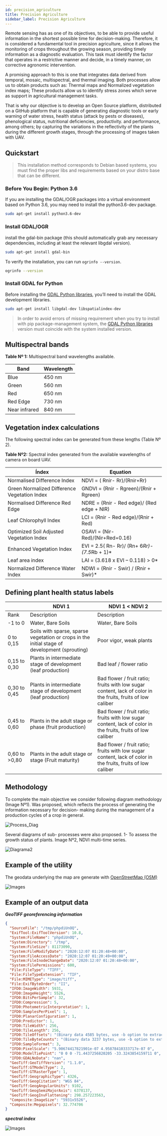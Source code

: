 ```yaml
---
id: precision_agriculture
title: Precision Agriculture
sidebar_label: Precision Agriculture
---
```


Remote sensing has as one of its objectives, to be able to provide useful information in the shortest possible time for decision-making. Therefore, it is considered a fundamental tool in precision agriculture, since it allows the monitoring of crops throughout the growing season, providing timely information as a diagnostic evaluation. This task must identify the factor that operates in a restrictive manner and decide, in a timely manner, on corrective agronomic intervention.

A promising approach to this is one that integrates data derived from temporal, mosaic, multispectral, and thermal imaging. Both processes allow us to obtain products such as: Thermal maps and Normalized vegetation index maps; These products allow us to identify stress zones which serve as support in agricultural management tasks.

That is why our objective is to develop an Open Source platform, distributed on a GitHub platform that is capable of generating diagnostic tools or early warning of water stress, health status (attack by pests or diseases), phenological status, nutritional deficiencies, productivity. and performance, among others; by capturing the variations in the reflectivity of the plants during the different growth stages, through the processing of images taken with UAV.

## Quickstart

> This installation method corresponds to Debian based systems, you must find the proper libs and requirements based on your distro base that can be different.

### Before You Begin: Python 3.6

If you are installing the GDAL/OGR packages into a virtual environment based on Python 3.6, you may need to install the python3.6-dev package.

```bash
sudo apt-get install python3.6-dev
```

### Install GDAL/OGR

install the gdal-bin package (this should automatically grab any necessary dependencies, including at least the relevant libgdal version).

```bash
sudo apt-get install gdal-bin
```

To verify the installation, you can run `ogrinfo --version`.

```bash
ogrinfo --version
```

### Install GDAL for Python

Before installing the [GDAL Python libraries](https://pypi.org/project/GDAL/), you’ll need to install the GDAL development libraries.

```bash
sudo apt-get install libgdal-dev libspatialindex-dev
```

> In order to avoid errors of missing requirement when you try to install with pip package-management system, the [GDAL Python libraries](https://pypi.org/project/GDAL/) version must coincide with the system installed version.

## Multispectral bands

**Table Nº 1:** Multispectral band wavelengths available.

| Band | Wavelength |
| -- | -- |
Blue | 450 nm
Green | 560 nm
Red | 650 nm
Red Edge | 730 nm
Near infrared | 840 nm

## Vegetation index calculations

The following spectral index can be generated from these lengths (Table Nº 2).

**Table Nº2:** Spectral index generated from the available wavelengths of camera on board UAV.

| Índex | Equation |
| -- | -- |
Normalised Difference Index | NDVI = ( Rnir- Rr)/(Rnir+Rr)
Green Normalized Difference Vegetation Index | GNDVI = (Rnir - Rgreen)/(Rnir + Rgreen)
Normalised Difference Red Edge | NDRE = (Rnir - Red edge)/ (Red edge + NIR)
Leaf Chlorophyll Index | LCI = (Rnir - Red edge)/(Rnir + Red)
Optimized Soil Adjusted Vegetation Index | OSAVI = (Nir-Red)/(Nir+Red+0.16)
Enhanced Vegetation Index | EVI = 2.5( Rn- Rr)/ (Rn+ 6*Rr)-(7.5*Rb + 1)*
Leaf area index | LAI = (3.618 x EVI – 0.118) > 0*
Normalized Difference Water Index | NDWI = (Rnir - Swir) / (Rnir + Swir)*

## Defining plant health status labels

| | NDVI 1 | NDVI 1 < NDVI 2 |
| -- | -- |--|
Rank | Description | Description
-1 to 0 | Water, Bare Soils | Water, Bare Soils
0 to 0,15 | Soils with sparse, sparse vegetation or crops in the initial stage of development (sprouting) | Poor vigor, weak plants
0,15 to 0,30 | Plants in intermediate stage of development (leaf production) | Bad leaf / flower ratio
0,30 to 0,45 | Plants in intermediate stage of development (leaf production) | Bad flower / fruit ratio; fruits with low sugar content, lack of color in the fruits, fruits of low caliber
0,45 to 0,60 | Plants in the adult stage or phase (fruit production) | Bad flower / fruit ratio; fruits with low sugar content, lack of color in the fruits, fruits of low caliber
0,60 to >0,80 | Plants in the adult stage or stage (Fruit maturity) | Bad flower / fruit ratio; fruits with low sugar content, lack of color in the fruits, fruits of low caliber

## Methodology

To complete the main objective we consider following diagram methodology (Image Nº1). Was proposed, which reflects the process of generating the information necessary for decision- making during the management of a production cycles of a crop in general.

![Process_Diag](/img/Process_Diag.jpg)


Several diagrams of sub- processes were also proposed.
1- To assess the growth status of plants. Image Nº2,  NDVI multi-time series.


![Diagrama2](/img/Diagrama2.jpg)


## Example of the utility

The geodata underlying the map are generate with [OpenStreetMap (OSM)](https://www.openstreetmap.org/)

![Images](/img/example_pa.png)

## Example of an output data

***GeoTIFF georeferencing information***
```json
{
  "SourceFile": "/tmp/phpdiUnOQ",
  "ExifTool:ExifToolVersion": 10.8,
  "System:FileName": "phpdiUnOQ",
  "System:Directory": "/tmp",
  "System:FileSize": 81173090,
  "System:FileModifyDate": "2020:12:07 01:20:48+00:00",
  "System:FileAccessDate": "2020:12:07 01:20:49+00:00",
  "System:FileInodeChangeDate": "2020:12:07 01:20:48+00:00",
  "System:FilePermissions": 600,
  "File:FileType": "TIFF",
  "File:FileTypeExtension": "TIF",
  "File:MIMEType": "image/tiff",
  "File:ExifByteOrder": "II",
  "IFD0:ImageWidth": 5931,
  "IFD0:ImageHeight": 5526,
  "IFD0:BitsPerSample": 32,
  "IFD0:Compression": 5,
  "IFD0:PhotometricInterpretation": 1,
  "IFD0:SamplesPerPixel": 1,
  "IFD0:PlanarConfiguration": 1,
  "IFD0:Predictor": 1,
  "IFD0:TileWidth": 256,
  "IFD0:TileLength": 256,
  "IFD0:TileOffsets": "(Binary data 4585 bytes, use -b option to extract)",
  "IFD0:TileByteCounts": "(Binary data 3237 bytes, use -b option to extract)",
  "IFD0:SampleFormat": 3,
  "IFD0:PixelScale": "5.90674417821901e-07 4.95878410333717e-07 0",
  "IFD0:ModelTiePoint": "0 0 0 -71.4437256820205 -33.3243854159711 0",
  "IFD0:GDALNoData": "nan",
  "GeoTiff:GeoTiffVersion": "1.1.0",
  "GeoTiff:GTModelType": 2,
  "GeoTiff:GTRasterType": 1,
  "GeoTiff:GeographicType": 4326,
  "GeoTiff:GeogCitation": "WGS 84",
  "GeoTiff:GeogAngularUnits": 9102,
  "GeoTiff:GeogSemiMajorAxis": 6378137,
  "GeoTiff:GeogInvFlattening": 298.257223563,
  "Composite:ImageSize": "5931x5526",
  "Composite:Megapixels": 32.774706
}
```

***spectral index***

![Images](/img/veg_index.png)